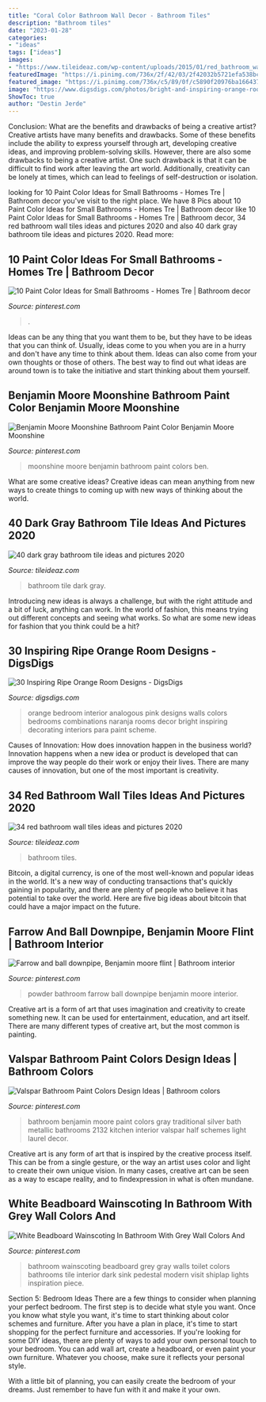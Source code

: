 ```yaml
---
title: "Coral Color Bathroom Wall Decor - Bathroom Tiles"
description: "Bathroom tiles"
date: "2023-01-28"
categories:
- "ideas"
tags: ["ideas"]
images:
- "https://www.tileideaz.com/wp-content/uploads/2015/01/red_bathroom_wall_tiles_14.jpg"
featuredImage: "https://i.pinimg.com/736x/2f/42/03/2f42032b5721efa538bc81d5f2abd625--light-gray-bathrooms-coastal-bathrooms.jpg"
featured_image: "https://i.pinimg.com/736x/c5/89/0f/c5890f20976ba1664375d8694e0aad10--wainscoting-in-bathroom-small-bathrooms.jpg"
image: "https://www.digsdigs.com/photos/bright-and-inspiring-orange-room-designs-21.jpg"
ShowToc: true
author: "Destin Jerde"
---
```



Conclusion: What are the benefits and drawbacks of being a creative artist?
Creative artists have many benefits and drawbacks. Some of these benefits include the ability to express yourself through art, developing creative ideas, and improving problem-solving skills. However, there are also some drawbacks to being a creative artist. One such drawback is that it can be difficult to find work after leaving the art world. Additionally, creativity can be lonely at times, which can lead to feelings of self-destruction or isolation.

	

		
looking for 10 Paint Color Ideas for Small Bathrooms - Homes Tre | Bathroom decor you've visit to the right place. We have 8 Pics about 10 Paint Color Ideas for Small Bathrooms - Homes Tre | Bathroom decor like 10 Paint Color Ideas for Small Bathrooms - Homes Tre | Bathroom decor, 34 red bathroom wall tiles ideas and pictures 2020 and also 40 dark gray bathroom tile ideas and pictures 2020. Read more:
		
    
## 10 Paint Color Ideas For Small Bathrooms - Homes Tre | Bathroom Decor

<img loading=lazy src="https://i.pinimg.com/736x/f9/cb/4f/f9cb4fa49a531b389e80723fdc3a5c5e.jpg" onerror="this.onerror=null;this.src='https://tse4.mm.bing.net/th?id=OIP.QyMZdELAAwQUOXbTmoQA8QHaLH&amp;pid=15.1';" alt="10 Paint Color Ideas for Small Bathrooms - Homes Tre | Bathroom decor">

_Source: pinterest.com_

>. 

	

Ideas can be any thing that you want them to be, but they have to be ideas that you can think of. Usually, ideas come to you when you are in a hurry and don't have any time to think about them. Ideas can also come from your own thoughts or those of others. The best way to find out what ideas are around town is to take the initiative and start thinking about them yourself.

    
## Benjamin Moore Moonshine Bathroom Paint Color Benjamin Moore Moonshine

<img loading=lazy src="https://i.pinimg.com/736x/4d/1a/c8/4d1ac8f3214de9414d64b1271681cf4e.jpg" onerror="this.onerror=null;this.src='https://tse3.mm.bing.net/th?id=OIP.VbYGHo44M1vC0g2htbWYMgHaLH&amp;pid=15.1';" alt="Benjamin Moore Moonshine Bathroom Paint Color Benjamin Moore Moonshine">

_Source: pinterest.com_

>moonshine moore benjamin bathroom paint colors ben. 

	

What are some creative ideas?
Creative ideas can mean anything from new ways to create things to coming up with new ways of thinking about the world.

    
## 40 Dark Gray Bathroom Tile Ideas And Pictures 2020

<img loading=lazy src="https://www.tileideaz.com/wp-content/uploads/2015/03/dark_gray_bathroom_tile_19.jpg" onerror="this.onerror=null;this.src='https://tse2.mm.bing.net/th?id=OIP.h8Eer6jx8UX9Nu5IMgunzAHaJ4&amp;pid=15.1';" alt="40 dark gray bathroom tile ideas and pictures 2020">

_Source: tileideaz.com_

>bathroom tile dark gray. 

	

Introducing new ideas is always a challenge, but with the right attitude and a bit of luck, anything can work. In the world of fashion, this means trying out different concepts and seeing what works. So what are some new ideas for fashion that you think could be a hit?

    
## 30 Inspiring Ripe Orange Room Designs - DigsDigs

<img loading=lazy src="https://www.digsdigs.com/photos/bright-and-inspiring-orange-room-designs-21.jpg" onerror="this.onerror=null;this.src='https://tse3.mm.bing.net/th?id=OIP.NxPB9tH8PIW3qdUrBaFmDgHaJ4&amp;pid=15.1';" alt="30 Inspiring Ripe Orange Room Designs - DigsDigs">

_Source: digsdigs.com_

>orange bedroom interior analogous pink designs walls colors bedrooms combinations naranja rooms decor bright inspiring decorating interiors para paint scheme. 

	

Causes of Innovation: How does innovation happen in the business world?
Innovation happens when a new idea or product is developed that can improve the way people do their work or enjoy their lives. There are many causes of innovation, but one of the most important is creativity.

    
## 34 Red Bathroom Wall Tiles Ideas And Pictures 2020

<img loading=lazy src="https://www.tileideaz.com/wp-content/uploads/2015/01/red_bathroom_wall_tiles_14.jpg" onerror="this.onerror=null;this.src='https://tse1.mm.bing.net/th?id=OIP.pc0Qhry1UwSs9p6zhp0TFgHaLE&amp;pid=15.1';" alt="34 red bathroom wall tiles ideas and pictures 2020">

_Source: tileideaz.com_

>bathroom tiles. 

	

Bitcoin, a digital currency, is one of the most well-known and popular ideas in the world. It's a new way of conducting transactions that's quickly gaining in popularity, and there are plenty of people who believe it has potential to take over the world. Here are five big ideas about bitcoin that could have a major impact on the future.

    
## Farrow And Ball Downpipe, Benjamin Moore Flint | Bathroom Interior

<img loading=lazy src="https://i.pinimg.com/736x/a3/a6/2a/a3a62a7b59afdd03175ffbc7b300b66a.jpg" onerror="this.onerror=null;this.src='https://tse1.mm.bing.net/th?id=OIP.VM53JaHuAQXNudnSNecMGQHaLH&amp;pid=15.1';" alt="Farrow and ball downpipe, Benjamin moore flint | Bathroom interior">

_Source: pinterest.com_

>powder bathroom farrow ball downpipe benjamin moore interior. 

	

Creative art is a form of art that uses imagination and creativity to create something new. It can be used for entertainment, education, and art itself. There are many different types of creative art, but the most common is painting.

    
## Valspar Bathroom Paint Colors Design Ideas | Bathroom Colors

<img loading=lazy src="https://i.pinimg.com/736x/2f/42/03/2f42032b5721efa538bc81d5f2abd625--light-gray-bathrooms-coastal-bathrooms.jpg" onerror="this.onerror=null;this.src='https://tse3.mm.bing.net/th?id=OIP.reJ0nwyHrqQV1o2T2X-R4gHaLH&amp;pid=15.1';" alt="Valspar Bathroom Paint Colors Design Ideas | Bathroom colors">

_Source: pinterest.com_

>bathroom benjamin moore paint colors gray traditional silver bath metallic bathrooms 2132 kitchen interior valspar half schemes light laurel decor. 

	

Creative art is any form of art that is inspired by the creative process itself. This can be from a single gesture, or the way an artist uses color and light to create their own unique vision. In many cases, creative art can be seen as a way to escape reality, and to findexpression in what is often mundane.

    
## White Beadboard Wainscoting In Bathroom With Grey Wall Colors And

<img loading=lazy src="https://i.pinimg.com/736x/c5/89/0f/c5890f20976ba1664375d8694e0aad10--wainscoting-in-bathroom-small-bathrooms.jpg" onerror="this.onerror=null;this.src='https://tse2.mm.bing.net/th?id=OIP.fTpUtRFy-m-yp0kNC7_qdwHaLH&amp;pid=15.1';" alt="White Beadboard Wainscoting In Bathroom With Grey Wall Colors And">

_Source: pinterest.com_

>bathroom wainscoting beadboard grey gray walls toilet colors bathrooms tile interior dark sink pedestal modern visit shiplap lights inspiration piece. 

	

Section 5: Bedroom Ideas
There are a few things to consider when planning your perfect bedroom. The first step is to decide what style you want. Once you know what style you want, it's time to start thinking about color schemes and furniture. After you have a plan in place, it's time to start shopping for the perfect furniture and accessories.
If you're looking for some DIY ideas, there are plenty of ways to add your own personal touch to your bedroom. You can add wall art, create a headboard, or even paint your own furniture. Whatever you choose, make sure it reflects your personal style.

With a little bit of planning, you can easily create the bedroom of your dreams. Just remember to have fun with it and make it your own.

